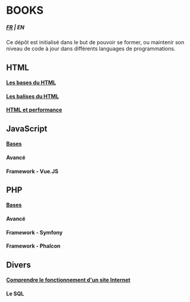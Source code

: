 # BOOKS

##### [FR](README.md) | EN

Ce dépôt est initialisé dans le but de pouvoir se former, ou maintenir son niveau 
de code à jour dans différents languages de programmations.

## HTML
#### [Les bases du HTML](html/fr/PREREQUEST.md)
#### [Les balises du HTML](html/fr/BALISES.md)
#### [HTML et performance](html/fr/PERFORMANCE.md)

## JavaScript
#### [Bases](javascript/fr/PREREQUEST.md)
#### Avancé
#### Framework - Vue.JS

## PHP
#### [Bases](php/fr/PREREQUEST.md)
#### Avancé
#### Framework - Symfony
#### Framework - Phalcon

## Divers
#### [Comprendre le fonctionnement d'un site Internet](tools/fr/UNDERSTAND_HOW_TO_WEBSITE_WORKS.md)
#### Le SQL 